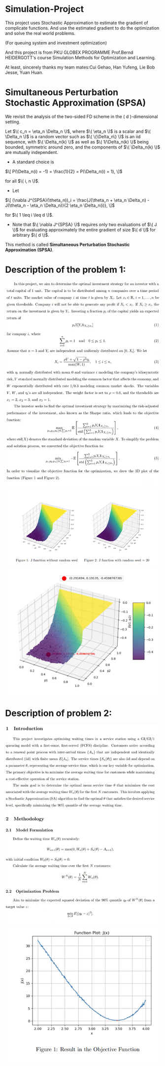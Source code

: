 # Simulation-Project
This project uses Stochastic Approximation to estimate the gradient of complicate functions. And use the estimated gradient to do the optimization and solve the real world problems. 

(For queuing system and investment optimization)

And this project is from PKU GLOBEX PROGRAMME Prof.Bernd HEIDERGOTT's course Simulation Methods for Optimization and Learning.

At least, sincerely thanks my team mates:Cui Gehao, Han Yufeng, Lie Bob Jesse, Yuan Huan.

#  **Simultaneous Perturbation Stochastic Approximation (SPSA)**

We revisit the analysis of the two-sided FD scheme in the \( d \)-dimensional setting.

Let $\( c_n = \eta_n \Delta_n \)$, where $\( \eta_n \)$ is a scalar and $\( \Delta_n \)$ is a random vector such as $\( \{\Delta_n\} \)$ is an iid sequence, with $\( \Delta_n(k) \)$ as well as $\( 1/\Delta_n(k) \)$ being bounded, symmetric around zero, and the components of $\( \Delta_n(k) \)$ are mutually independent.

- A standard choice is 

$\[
P(\Delta_n(i) = -1) = \frac{1}{2} = P(\Delta_n(i) = 1),
\]$

for all $\( i, n \)$.

- Let 

$\[
(\nabla J^{SPSA}(\theta_n))_i = \frac{J(\theta_n + \eta_n \Delta_n) - J(\theta_n - \eta_n \Delta_n)}{2 \eta_n \Delta_n(i)},
\]$

for $\( 1 \leq i \leq d \)$.

- Note that $\( \nabla J^{SPSA} \)$ requires only two evaluations of $\( J \)$ for evaluating approximately the entire gradient of size $\( d \)$ for arbitrary $\( d \)$.

This method is called **Simultaneous Perturbation Stochastic Approximation (SPSA)**.

# Description of the problem 1:
![p2](434c175fd941108385b2f1a5f5b0596.jpg)
![p4](db8af0452a4a778ca65dafd091a47dc.png)
![p3](4fb7ba0f5983202a49b8317043472d8.png)

# Description of problem 2:
![p1](0a9488d78f07c21fd84d94ad6090266.jpg)
![p5](dc4b8e0edf770b33c7dc36d408303c8.png)
